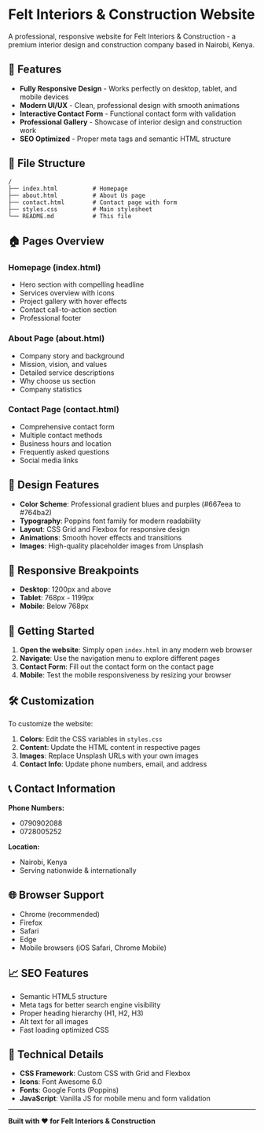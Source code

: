 # Felt Interiors & Construction Website

A professional, responsive website for Felt Interiors & Construction - a premium interior design and construction company based in Nairobi, Kenya.

## 🌟 Features

- **Fully Responsive Design** - Works perfectly on desktop, tablet, and mobile devices
- **Modern UI/UX** - Clean, professional design with smooth animations
- **Interactive Contact Form** - Functional contact form with validation
- **Professional Gallery** - Showcase of interior design and construction work
- **SEO Optimized** - Proper meta tags and semantic HTML structure

## 📁 File Structure

```
/
├── index.html          # Homepage
├── about.html          # About Us page
├── contact.html        # Contact page with form
├── styles.css          # Main stylesheet
└── README.md           # This file
```

## 🏠 Pages Overview

### Homepage (index.html)
- Hero section with compelling headline
- Services overview with icons
- Project gallery with hover effects
- Contact call-to-action section
- Professional footer

### About Page (about.html)
- Company story and background
- Mission, vision, and values
- Detailed service descriptions
- Why choose us section
- Company statistics

### Contact Page (contact.html)
- Comprehensive contact form
- Multiple contact methods
- Business hours and location
- Frequently asked questions
- Social media links

## 🎨 Design Features

- **Color Scheme**: Professional gradient blues and purples (#667eea to #764ba2)
- **Typography**: Poppins font family for modern readability
- **Layout**: CSS Grid and Flexbox for responsive design
- **Animations**: Smooth hover effects and transitions
- **Images**: High-quality placeholder images from Unsplash

## 📱 Responsive Breakpoints

- **Desktop**: 1200px and above
- **Tablet**: 768px - 1199px
- **Mobile**: Below 768px

## 🚀 Getting Started

1. **Open the website**: Simply open `index.html` in any modern web browser
2. **Navigate**: Use the navigation menu to explore different pages
3. **Contact Form**: Fill out the contact form on the contact page
4. **Mobile**: Test the mobile responsiveness by resizing your browser

## 🛠 Customization

To customize the website:

1. **Colors**: Edit the CSS variables in `styles.css`
2. **Content**: Update the HTML content in respective pages
3. **Images**: Replace Unsplash URLs with your own images
4. **Contact Info**: Update phone numbers, email, and address

## 📞 Contact Information

**Phone Numbers:**
- 0790902088
- 0728005252

**Location:**
- Nairobi, Kenya
- Serving nationwide & internationally

## 🌐 Browser Support

- Chrome (recommended)
- Firefox
- Safari
- Edge
- Mobile browsers (iOS Safari, Chrome Mobile)

## 📈 SEO Features

- Semantic HTML5 structure
- Meta tags for better search engine visibility
- Proper heading hierarchy (H1, H2, H3)
- Alt text for all images
- Fast loading optimized CSS

## 🔧 Technical Details

- **CSS Framework**: Custom CSS with Grid and Flexbox
- **Icons**: Font Awesome 6.0
- **Fonts**: Google Fonts (Poppins)
- **JavaScript**: Vanilla JS for mobile menu and form validation

---

**Built with ❤️ for Felt Interiors & Construction**
